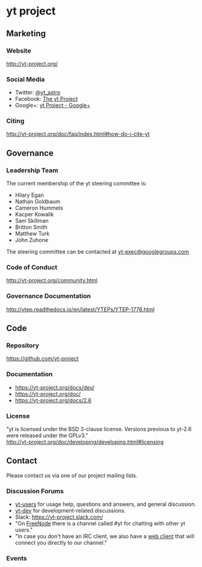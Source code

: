 # yt project

## Marketing

### Website
<http://yt-project.org/>

### Social Media
- Twitter: [@yt\_astro](https://twitter.com/yt_astro)
- Facebook: [The yt Project](https://www.facebook.com/ytproject)
- Google+: [yt Project - Google+](https://plus.google.com/+Yt-projectOrg)

### Citing
http://yt-project.org/doc/faq/index.html#how-do-i-cite-yt

## Governance

### Leadership Team

The current membership of the yt steering committee is:

* Hilary Egan
* Nathan Goldbaum
* Cameron Hummels
* Kacper Kowalik
* Sam Skillman
* Britton Smith
* Matthew Turk
* John Zuhone

The steering committee can be contacted at yt-exec@googlegroups.com

### Code of Conduct
http://yt-project.org/community.html

### Governance Documentation
http://ytep.readthedocs.io/en/latest/YTEPs/YTEP-1776.html

## Code

### Repository
https://github.com/yt-project

### Documentation
- https://yt-project.org/docs/dev/
- https://yt-project.org/doc/
- https://yt-project.org/docs/2.6

### License
"yt is licensed under the BSD 3-clause license. Versions previous to yt-2.6 were released under the GPLv3."  
http://yt-project.org/doc/developing/developing.html#licensing

## Contact
Please contact us via one of our project mailing lists.

### Discussion Forums
- [yt-users](https://mail.python.org/mm3/mailman3/lists/yt-users.python.org/) for usage help, questions and answers, and general discussion.
- [yt-dev](https://mail.python.org/mm3/mailman3/lists/yt-dev.python.org/) for development-related discussions.
- Slack: https://yt-project.slack.com/
- "On [FreeNode](https://freenode.org/) there is a channel called #yt for chatting with other yt users."
- "In case you don't have an IRC client, we also have a [web client](https://yt-project.org/irc.html) that will connect you directly to our channel."

### Events

